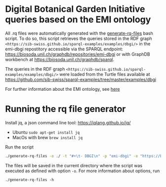 # Digital Botanical Garden Initiative queries based on the EMI ontology

All .rq files were automatically generated with the [generate-rq-files](generate-rq-files) bash script. To do so, this script retrieves the queries stored in the RDF graph `<https://sib-swiss.github.io/sparql-examples/examples/dbgi/>` in the emi-dbgi repostitory 
accessible via the SPARQL endpoint: https://biosoda.unil.ch/graphdb/repositories/emi-dbgi or with GraphDB workbench at https://biosoda.unil.ch/graphdb/sparql.

The queries in the RDF graph `<https://sib-swiss.github.io/sparql-examples/examples/dbgi/>` were loaded from the Turtle files available at https://github.com/sib-swiss/sparql-examples/tree/master/examples/dbgi

For further information about the EMI ontology, see [here](https://github.com/digital-botanical-gardens-initiative/earth_metabolome_ontology/tree/main)

# Running the rq file generator
Install jq, a json command line tool: https://jqlang.github.io/jq/
- Ubuntu
`sudo apt-get install jq`
- MacOs with brew
`brew install jq`

Run the script
```bash 
./generate-rq-files -o ./ -t "#+\t- DBGI\n" -p "emi-dbgi" -e "https://biosoda.unil.ch/graphdb/repositories/emi-dbgi"
```

The files will be saved in the current directory where the script was executed as defined with option `-o`. For more information about options, run 

`./generate-rq-files -h` 
